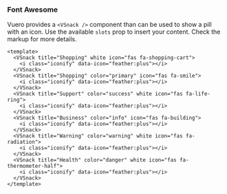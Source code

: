 ### Font Awesome

Vuero provides a `<VSnack />` component than can be used
to show a pill with an icon. Use the available `slots` prop to insert
your content. Check the markup for more details.

<!--code-->

```vue
<template>
  <VSnack title="Shopping" white icon="fas fa-shopping-cart">
    <i class="iconify" data-icon="feather:plus"></i>
  </VSnack>
  <VSnack title="Shopping" color="primary" icon="fas fa-smile">
    <i class="iconify" data-icon="feather:plus"></i>
  </VSnack>
  <VSnack title="Support" color="success" white icon="fas fa-life-ring">
    <i class="iconify" data-icon="feather:plus"></i>
  </VSnack>
  <VSnack title="Business" color="info" icon="fas fa-building">
    <i class="iconify" data-icon="feather:plus"></i>
  </VSnack>
  <VSnack title="Warning" color="warning" white icon="fas fa-radiation">
    <i class="iconify" data-icon="feather:plus"></i>
  </VSnack>
  <VSnack title="Health" color="danger" white icon="fas fa-thermometer-half">
    <i class="iconify" data-icon="feather:plus"></i>
  </VSnack>
</template>
```

<!--/code-->

<!--example-->

<div class="snacks">
  <VSnack title="Shopping" white icon="fas fa-shopping-cart">
    <i class="iconify" data-icon="feather:plus"></i>
  </VSnack>
  <VSnack title="Shopping" color="primary" icon="fas fa-smile">
    <i class="iconify" data-icon="feather:plus"></i>
  </VSnack>
  <VSnack title="Support" color="success" white icon="fas fa-life-ring">
    <i class="iconify" data-icon="feather:plus"></i>
  </VSnack>
  <VSnack title="Business" color="info" icon="fas fa-building">
    <i class="iconify" data-icon="feather:plus"></i>
  </VSnack>
  <VSnack title="Warning" color="warning" white icon="fas fa-radiation">
    <i class="iconify" data-icon="feather:plus"></i>
  </VSnack>
  <VSnack
    title="Health"
    color="danger"
    white
    icon="fas fa-thermometer-half"
  >
    <i class="iconify" data-icon="feather:plus"></i>
  </VSnack>
</div>

<!--/example-->
